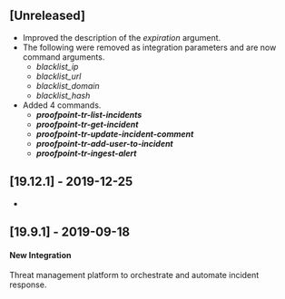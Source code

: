 ## [Unreleased]
  - Improved the description of the *expiration* argument.
  - The following were removed as integration parameters and are now command arguments.
    - *blacklist_ip*
    - *blacklist_url*
    - *blacklist_domain*
    - *blacklist_hash* 
  - Added 4 commands.
    - ***proofpoint-tr-list-incidents***
    - ***proofpoint-tr-get-incident***
    - ***proofpoint-tr-update-incident-comment***
    - ***proofpoint-tr-add-user-to-incident***
    - ***proofpoint-tr-ingest-alert***


## [19.12.1] - 2019-12-25
-

## [19.9.1] - 2019-09-18
#### New Integration
Threat management platform to orchestrate and automate incident response.
